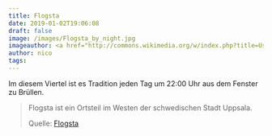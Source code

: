 ```yaml
---
title: Flogsta
date: 2019-01-02T19:06:08
draft: false
image: /images/Flogsta_by_night.jpg
imageauthor: <a href="http://commons.wikimedia.org/w/index.php?title=User:Pythe1337N&amp;action=edit&amp;redlink=1" class="new" title="User:Pythe1337N (page does not exist)">Pythe1337N</a>
author: nico
tags:
---
```


Im diesem Viertel ist es Tradition jeden Tag um 22:00 Uhr aus dem Fenster zu Brüllen.

> Flogsta ist ein Ortsteil im Westen der schwedischen Stadt Uppsala.
>
> Quelle: [Flogsta](https://de.wikipedia.org/wiki/Flogsta)